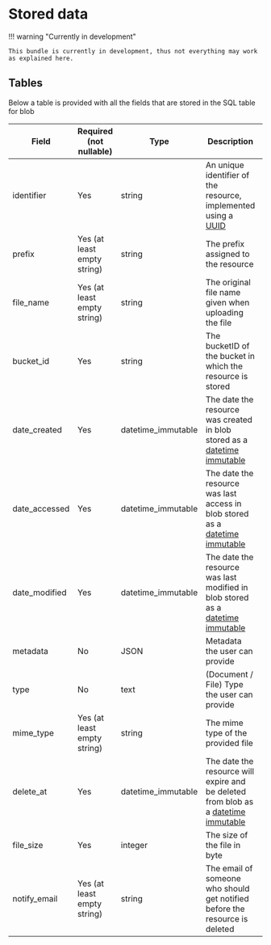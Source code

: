 # Stored data

!!! warning "Currently in development"

    This bundle is currently in development, thus not everything may work as explained here.

## Tables
Below a table is provided with all the fields that are stored in the SQL table for blob

| Field         | Required (not nullable)     | Type               | Description                                                                                                                                     | Max. length     |
|---------------|-----------------------------|--------------------|-------------------------------------------------------------------------------------------------------------------------------------------------|-----------------|
| identifier    | Yes                         | string             | An unique identifier of the resource, implemented using a [UUID](https://en.wikipedia.org/wiki/Universally_unique_identifier)                   | 128             |
| prefix        | Yes (at least empty string) | string             | The prefix assigned to the resource                                                                                                             | 512             |
| file_name     | Yes (at least empty string) | string             | The original file name given when uploading the file                                                                                            | 512             |
| bucket_id     | Yes                         | string             | The bucketID of the bucket in which the resource is stored                                                                                      | 50              |
| date_created  | Yes                         | datetime_immutable | The date the resource was created in blob stored as a [datetime immutable](https://www.php.net/manual/de/class.datetimeimmutable.php)           | -               |
| date_accessed | Yes                         | datetime_immutable | The date the resource was last access in blob stored as a [datetime immutable](https://www.php.net/manual/de/class.datetimeimmutable.php)       | -               |
| date_modified | Yes                         | datetime_immutable | The date the resource was last modified in blob stored as a [datetime immutable](https://www.php.net/manual/de/class.datetimeimmutable.php)     | -               |
| metadata      | No                          | JSON               | Metadata the user can provide                                                                                                                   | - (1 GB)        |
| type          | No                          | text               | (Document / File) Type the user can provide                                                                                                     | - (65535 bytes) |
| mime_type     | Yes (at least empty string) | string             | The mime type of the provided file                                                                                                              | 255             |
| delete_at     | Yes                         | datetime_immutable | The date the resource will expire and be deleted from blob as a [datetime immutable](https://www.php.net/manual/de/class.datetimeimmutable.php) | -               |
| file_size     | Yes                         | integer            | The size of the file in byte                                                                                                                    | -               |
| notify_email  | Yes (at least empty string) | string             | The email of someone who should get notified before the resource is deleted                                                                     | 255             |
